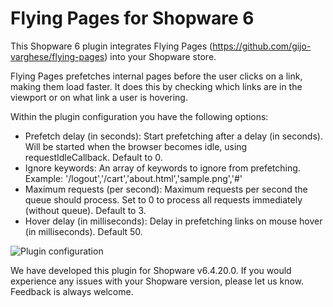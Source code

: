 # Flying Pages for Shopware 6

This Shopware 6 plugin integrates Flying Pages (https://github.com/gijo-varghese/flying-pages) into your Shopware store.

Flying Pages prefetches internal pages before the user clicks on a link, making them load faster.
It does this by checking which links are in the viewport or on what link a user is hovering.

Within the plugin configuration you have the following options:
- Prefetch delay (in seconds): Start prefetching after a delay (in seconds). Will be started when the browser becomes idle, using requestIdleCallback. Default to 0.
- Ignore keywords: An array of keywords to ignore from prefetching. Example: '/logout','/cart','about.html','sample.png','#'
- Maximum requests (per second): Maximum requests per second the queue should process. Set to 0 to process all requests immediately (without queue). Default to 3.
- Hover delay (in milliseconds): Delay in prefetching links on mouse hover (in milliseconds). Default 50.

![Plugin configuration](https://i.ibb.co/tzNgyQ3/plugin-configuration.jpg)

We have developed this plugin for Shopware v6.4.20.0. If you would experience any issues with your Shopware version, please let us know.
Feedback is always welcome.
